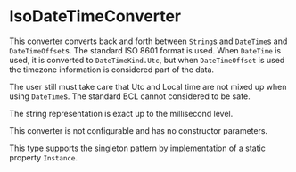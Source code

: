 # IsoDateTimeConverter
This converter converts back and forth between `String`s and `DateTime`s and `DateTimeOffset`s. 
The standard ISO 8601 format is used. 
When `DateTime` is used, it is converted to `DateTimeKind.Utc`, but when `DateTimeOffset` is used the timezone information is considered part of the data.

The user still must take care that Utc and Local time are not mixed up when using `DateTime`s.
The standard BCL cannot considered to be safe. 

The string representation is exact up to the millisecond level.

This converter is not configurable and has no constructor parameters.

This type supports the singleton pattern by implementation of a static property `Instance`.
